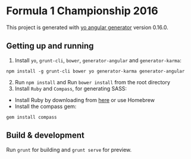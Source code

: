 # Formula 1 Championship 2016

This project is generated with [yo angular generator](https://github.com/yeoman/generator-angular) version 0.16.0.

## Getting up and running

1. Install `yo`, `grunt-cli`, `bower`, `generator-angular` and `generator-karma`:
```
npm install -g grunt-cli bower yo generator-karma generator-angular
```
2. Run `npm install` and Run `bower install` from the root directory
3. Install `Ruby` and `Compass`, for generating SASS:
- Install Ruby by downloading from [here](http://rubyinstaller.org/downloads/) or use Homebrew
- Install the compass gem:
```
gem install compass
```


## Build & development

Run `grunt` for building and `grunt serve` for preview.
